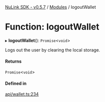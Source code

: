 [NuLink SDK - v0.5.7](../README.md) / [Modules](../modules.md) / logoutWallet

# Function: logoutWallet

▸ **logoutWallet**(): `Promise`<`void`\>

Logs out the user by clearing the local storage.

#### Returns

`Promise`<`void`\>

#### Defined in

[api/wallet.ts:234](https://github.com/NuLink-network/nulink-sdk/blob/65ffe0d/src/api/wallet.ts#L234)
